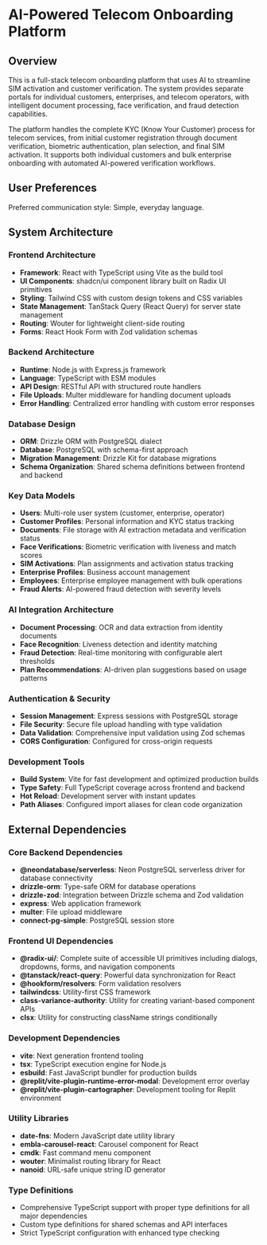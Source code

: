 # AI-Powered Telecom Onboarding Platform

## Overview

This is a full-stack telecom onboarding platform that uses AI to streamline SIM activation and customer verification. The system provides separate portals for individual customers, enterprises, and telecom operators, with intelligent document processing, face verification, and fraud detection capabilities.

The platform handles the complete KYC (Know Your Customer) process for telecom services, from initial customer registration through document verification, biometric authentication, plan selection, and final SIM activation. It supports both individual customers and bulk enterprise onboarding with automated AI-powered verification workflows.

## User Preferences

Preferred communication style: Simple, everyday language.

## System Architecture

### Frontend Architecture
- **Framework**: React with TypeScript using Vite as the build tool
- **UI Components**: shadcn/ui component library built on Radix UI primitives
- **Styling**: Tailwind CSS with custom design tokens and CSS variables
- **State Management**: TanStack Query (React Query) for server state management
- **Routing**: Wouter for lightweight client-side routing
- **Forms**: React Hook Form with Zod validation schemas

### Backend Architecture
- **Runtime**: Node.js with Express.js framework
- **Language**: TypeScript with ESM modules
- **API Design**: RESTful API with structured route handlers
- **File Uploads**: Multer middleware for handling document uploads
- **Error Handling**: Centralized error handling with custom error responses

### Database Design
- **ORM**: Drizzle ORM with PostgreSQL dialect
- **Database**: PostgreSQL with schema-first approach
- **Migration Management**: Drizzle Kit for database migrations
- **Schema Organization**: Shared schema definitions between frontend and backend

### Key Data Models
- **Users**: Multi-role user system (customer, enterprise, operator)
- **Customer Profiles**: Personal information and KYC status tracking
- **Documents**: File storage with AI extraction metadata and verification status
- **Face Verifications**: Biometric verification with liveness and match scores
- **SIM Activations**: Plan assignments and activation status tracking
- **Enterprise Profiles**: Business account management
- **Employees**: Enterprise employee management with bulk operations
- **Fraud Alerts**: AI-powered fraud detection with severity levels

### AI Integration Architecture
- **Document Processing**: OCR and data extraction from identity documents
- **Face Recognition**: Liveness detection and identity matching
- **Fraud Detection**: Real-time monitoring with configurable alert thresholds
- **Plan Recommendations**: AI-driven plan suggestions based on usage patterns

### Authentication & Security
- **Session Management**: Express sessions with PostgreSQL storage
- **File Security**: Secure file upload handling with type validation
- **Data Validation**: Comprehensive input validation using Zod schemas
- **CORS Configuration**: Configured for cross-origin requests

### Development Tools
- **Build System**: Vite for fast development and optimized production builds
- **Type Safety**: Full TypeScript coverage across frontend and backend
- **Hot Reload**: Development server with instant updates
- **Path Aliases**: Configured import aliases for clean code organization

## External Dependencies

### Core Backend Dependencies
- **@neondatabase/serverless**: Neon PostgreSQL serverless driver for database connectivity
- **drizzle-orm**: Type-safe ORM for database operations
- **drizzle-zod**: Integration between Drizzle schema and Zod validation
- **express**: Web application framework
- **multer**: File upload middleware
- **connect-pg-simple**: PostgreSQL session store

### Frontend UI Dependencies
- **@radix-ui/**: Complete suite of accessible UI primitives including dialogs, dropdowns, forms, and navigation components
- **@tanstack/react-query**: Powerful data synchronization for React
- **@hookform/resolvers**: Form validation resolvers
- **tailwindcss**: Utility-first CSS framework
- **class-variance-authority**: Utility for creating variant-based component APIs
- **clsx**: Utility for constructing className strings conditionally

### Development Dependencies
- **vite**: Next generation frontend tooling
- **tsx**: TypeScript execution engine for Node.js
- **esbuild**: Fast JavaScript bundler for production builds
- **@replit/vite-plugin-runtime-error-modal**: Development error overlay
- **@replit/vite-plugin-cartographer**: Development tooling for Replit environment

### Utility Libraries
- **date-fns**: Modern JavaScript date utility library
- **embla-carousel-react**: Carousel component for React
- **cmdk**: Fast command menu component
- **wouter**: Minimalist routing library for React
- **nanoid**: URL-safe unique string ID generator

### Type Definitions
- Comprehensive TypeScript support with proper type definitions for all major dependencies
- Custom type definitions for shared schemas and API interfaces
- Strict TypeScript configuration with enhanced type checking